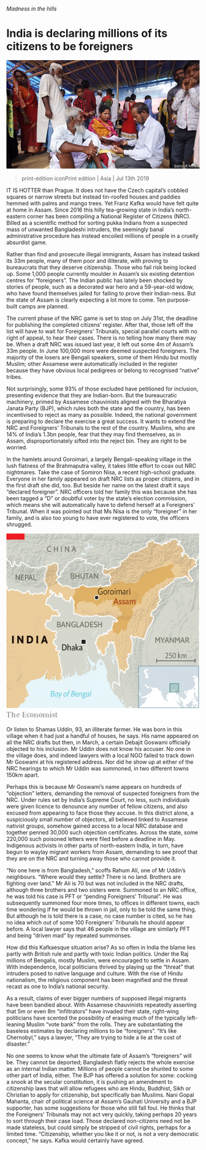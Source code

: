 ###### Madness in the hills

# India is declaring millions of its citizens to be foreigners 

![image](images/20190713_ASP001_1.jpg) 

> print-edition iconPrint edition | Asia | Jul 13th 2019 

IT IS HOTTER than Prague. It does not have the Czech capital’s cobbled squares or narrow streets but instead tin-roofed houses and paddies hemmed with palms and mango trees. Yet Franz Kafka would have felt quite at home in Assam. Since 2016 this hilly tea-growing state in India’s north-eastern corner has been compiling a National Register of Citizens (NRC). Billed as a scientific method for sorting pukka Indians from a suspected mass of unwanted Bangladeshi intruders, the seemingly banal administrative procedure has instead encoiled millions of people in a cruelly absurdist game. 

Rather than find and prosecute illegal immigrants, Assam has instead tasked its 33m people, many of them poor and illiterate, with proving to bureaucrats that they deserve citizenship. Those who fail risk being locked up. Some 1,000 people currently moulder in Assam’s six existing detention centres for “foreigners”. The Indian public has lately been shocked by stories of people, such as a decorated war hero and a 59-year-old widow, who have found themselves jailed for failing to prove their Indian-ness. But the state of Assam is clearly expecting a lot more to come. Ten purpose-built camps are planned. 

The current phase of the NRC game is set to stop on July 31st, the deadline for publishing the completed citizens’ register. After that, those left off the list will have to wait for Foreigners’ Tribunals, special parallel courts with no right of appeal, to hear their cases. There is no telling how many there may be. When a draft NRC was issued last year, it left out some 4m of Assam’s 33m people. In June 100,000 more were deemed suspected foreigners. The majority of the losers are Bengali speakers, some of them Hindu but mostly Muslim; other Assamese were automatically included in the register because they have obvious local pedigrees or belong to recognised “native” tribes. 

Not surprisingly, some 93% of those excluded have petitioned for inclusion, presenting evidence that they are Indian-born. But the bureaucratic machinery, primed by Assamese chauvinists aligned with the Bharatiya Janata Party (BJP), which rules both the state and the country, has been incentivised to reject as many as possible. Indeed, the national government is preparing to declare the exercise a great success. It wants to extend the NRC and Foreigners’ Tribunals to the rest of the country. Muslims, who are 14% of India’s 1.3bn people, fear that they may find themselves, as in Assam, disproportionately sifted into the reject bin. They are right to be worried. 

In the hamlets around Goroimari, a largely Bengali-speaking village in the lush flatness of the Brahmaputra valley, it takes little effort to coax out NRC nightmares. Take the case of Somiron Nisa, a recent high-school graduate. Everyone in her family appeared on draft NRC lists as proper citizens, and in the first draft she did, too. But beside her name on the latest draft it says “declared foreigner”. NRC officers told her family this was because she has been tagged a “D” or doubtful voter by the state’s election commission, which means she will automatically have to defend herself at a Foreigners’ Tribunal. When it was pointed out that Ms Nisa is the only “foreigner” in her family, and is also too young to have ever registered to vote, the officers shrugged. 

![image](images/20190713_ASM972_0.png) 

Or listen to Shamas Uddin, 93, an illiterate farmer. He was born in this village when it had just a handful of houses, he says. His name appeared on all the NRC drafts but then, in March, a certain Debajit Goswami officially objected to his inclusion. Mr Uddin does not know his accuser. No one in the village does, and indeed lawyers with a local NGO failed to track down Mr Goswami at his registered address. Nor did he show up at either of the NRC hearings to which Mr Uddin was summoned, in two different towns 150km apart. 

Perhaps this is because Mr Goswami’s name appears on hundreds of “objection” letters, demanding the removal of suspected foreigners from the NRC. Under rules set by India’s Supreme Court, no less, such individuals were given licence to denounce any number of fellow citizens, and also excused from appearing to face those they accuse. In this district alone, a suspiciously small number of objectors, all believed linked to Assamese nativist groups, somehow gained access to a local NRC database and together penned 30,000 such objection certificates. Across the state, some 220,000 such poisoned letters were filed before a deadline in May. Indigenous activists in other parts of north-eastern India, in turn, have begun to waylay migrant workers from Assam, demanding to see proof that they are on the NRC and turning away those who cannot provide it. 

“No one here is from Bangladesh,” scoffs Rahum Ali, one of Mr Uddin’s neighbours. “Where would they settle? There is no land. Brothers are fighting over land.” Mr Ali is 70 but was not included in the NRC drafts, although three brothers and two sisters were. Summoned to an NRC office, he was told his case is PFT or “pending Foreigners’ Tribunal”. He was subsequently summoned four more times, to offices in different towns, each time wondering if he would be thrown in jail, only to be told the same thing. But although he is told there is a case, no case number is cited, so he has no idea which out of some 100 Foreigners’ Tribunals he should appear before. A local lawyer says that 46 people in the village are similarly PFT and being “driven mad” by repeated summonses. 

How did this Kafkaesque situation arise? As so often in India the blame lies partly with British rule and partly with toxic Indian politics. Under the Raj millions of Bengalis, mostly Muslim, were encouraged to settle in Assam. With independence, local politicians thrived by playing up the “threat” that intruders posed to native language and culture. With the rise of Hindu nationalism, the religious component has been magnified and the threat recast as one to India’s national security. 

As a result, claims of ever bigger numbers of supposed illegal migrants have been bandied about. With Assamese chauvinists repeatedly asserting that 5m or even 8m “infiltrators” have invaded their state, right-wing politicians have scented the possibility of erasing much of the typically left-leaning Muslim “vote bank” from the rolls. They are substantiating the baseless estimates by declaring millions to be “foreigners”. “It’s like Chernobyl,” says a lawyer, “They are trying to hide a lie at the cost of disaster.” 

No one seems to know what the ultimate fate of Assam’s “foreigners” will be. They cannot be deported; Bangladesh flatly rejects the whole exercise as an internal Indian matter. Millions of people cannot be shunted to some other part of India, either. The BJP has offered a solution for some: cocking a snook at the secular constitution, it is pushing an amendment to citizenship laws that will allow refugees who are Hindu, Buddhist, Sikh or Christian to apply for citizenship, but specifically ban Muslims. Nani Gopal Mahanta, chair of political science at Assam’s Gauhati University and a BJP supporter, has some suggestions for those who still fall foul. He thinks that the Foreigners’ Tribunals may not act very quickly, taking perhaps 20 years to sort through their case load. Those declared non-citizens need not be made stateless, but could simply be stripped of civil rights, perhaps for a limited time. “Citizenship, whether you like it or not, is not a very democratic concept,” he says. Kafka would certainly have agreed.  


